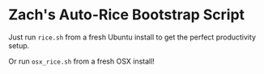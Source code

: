 # Zach's Auto-Rice Bootstrap Script

Just run `rice.sh` from a fresh Ubuntu install to get the perfect productivity setup.

Or run `osx_rice.sh` from a fresh OSX install!
